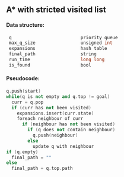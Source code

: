  A* with stricted visited list
------------------

#### Data structure:
 ```java
  q                          priority queue
  max_q_size                 unsigned int
  expansions                 hash table
  final_path                 string
  run_time                   long long
  is_found                   bool
 ```
 
#### Pseudocode:
```cpp
q.push(start)
while(q is not empty and q.top != goal)
  curr = q.pop
  if (curr has not been visited)
    expansions.insert(curr.state)
    foreach neighbour of curr
      if (neighbour has not been visited)
        if (q does not contain neighbour)
          q.push(neighbour)
        else
          update q with neighbour
if (q.empty)
  final_path = ""
else
  final_path = q.top.path
```
